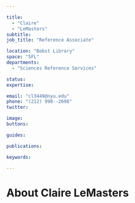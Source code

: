 ```yaml
---

title:
  - "Claire"
  - "LeMasters"
subtitle: 
job_title: "Reference Associate"

location: "Bobst Library"
space: "5FL"
departments:
  - "Sciences Reference Services"

status: 
expertise:

email: "cl3449@nyu.edu"
phone: "(212) 998--2698"
twitter: 

image: 
buttons:

guides:

publications:

keywords:

---
```


# About Claire LeMasters



